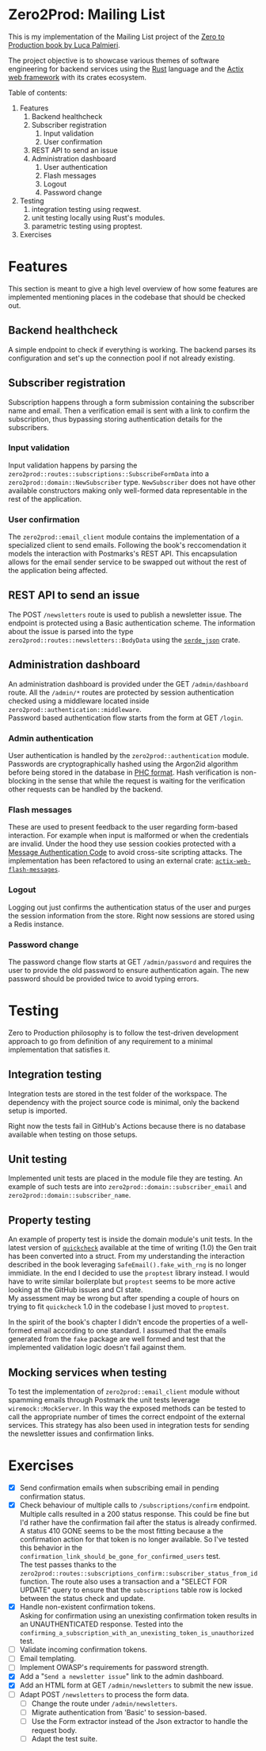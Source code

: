 # Zero2Prod: Mailing List

This is my implementation of the Mailing List project of the [Zero to Production book by Luca Palmieri](https://www.zero2prod.com/).

The project objective is to showcase various themes of software engineering for backend services using the [Rust](https://www.rust-lang.org/) language and the [Actix web framework](https://actix.rs/) with its crates ecosystem.

Table of contents:
1. Features
   1. Backend healthcheck
   2. Subscriber registration
      1. Input validation
      2. User confirmation
   3. REST API to send an issue
   4. Administration dashboard
      1. User authentication
      2. Flash messages
      3. Logout
      4. Password change
2. Testing 
   1. integration testing using reqwest.
   2. unit testing locally using Rust's modules.
   3. parametric testing using proptest.
3. Exercises

# Features
This section is meant to give a high level overview of how some features are implemented mentioning places in the codebase that should be checked out.

## Backend healthcheck
A simple endpoint to check if everything is working. The backend parses its configuration and set's up the connection pool if not already existing.

## Subscriber registration
Subscription happens through a form submission containing the subscriber name and email. Then a verification email is sent with a link to confirm the subscription, thus bypassing storing authentication details for the subscribers.

### Input validation
Input validation happens by parsing the `zero2prod::routes::subscriptions::SubscribeFormData` into a `zero2prod::domain::NewSubscriber` type. `NewSubscriber` does not have other available constructors making only well-formed data representable in the rest of the application.

### User confirmation
The `zero2prod::email_client` module contains the implementation of a specialized client to send emails. Following the book's reccomendation it models the interaction with Postmarks's REST API. This encapsulation allows for the email sender service to be swapped out without the rest of the application being affected.

## REST API to send an issue
The POST `/newsletters` route is used to publish a newsletter issue. The endpoint is protected using a Basic authentication scheme. The information about the issue is parsed into the type `zero2prod::routes::newsletters::BodyData` using the [`serde_json`](https://crates.io/crates/serde_json) crate. 

## Administration dashboard
An administration dashboard is provided under the GET `/admin/dashboard` route.
All the `/admin/*` routes are protected by session authentication checked using a middleware located inside `zero2prod::authentication::middleware`.  
Password based authentication flow starts from the form at GET `/login`.

### Admin authentication
User authentication is handled by the `zero2prod::authentication` module. Passwords are cryptographically hashed using the Argon2id algorithm before being stored in the database in [PHC format](https://github.com/P-H-C/phc-string-format/blob/master/phc-sf-spec.md).
Hash verification is non-blocking in the sense that while the request is waiting for the verification other requests can be handled by the backend.

### Flash messages
These are used to present feedback to the user regarding form-based interaction. For example when input is malformed or when the credentials are invalid. Under the hood they use session cookies protected with a [Message Authentication Code](https://en.wikipedia.org/wiki/Message_authentication_code) to avoid cross-site scripting attacks. The implementation has been refactored to using an external crate: [`actix-web-flash-messages`](https://crates.io/crates/actix-web-flash-messages).

### Logout
Logging out just confirms the authentication status of the user and purges the session information from the store. Right now sessions are stored using a Redis instance.

### Password change
The password change flow starts at GET `/admin/password` and requires the user to provide the old password to ensure authentication again. The new password should be provided twice to avoid typing errors.

# Testing
Zero to Production philosophy is to follow the test-driven development approach to go from definition of any requirement to a minimal implementation that satisfies it.  

## Integration testing
Integration tests are stored in the test folder of the workspace.
The dependency with the project source code is minimal, only the backend setup is imported.

Right now the tests fail in GitHub's Actions because there is no database available when testing on those setups.

## Unit testing
Implemented unit tests are placed in the module file they are testing. An example of such tests are into `zero2prod::domain::subscriber_email` and `zero2prod::domain::subscriber_name`.

## Property testing
An example of property test is inside the domain module's unit tests. In the latest version of [`quickcheck`](https://crates.io/crates/quickcheck) available at the time of writing (1.0) the Gen trait has been converted into a struct.  From my understanding the interaction described in the book leveraging `SafeEmail().fake_with_rng` is no longer immidiate.
In the end I decided to use the `proptest` library instead. I would have to write similar boilerplate but `proptest` seems to be more active looking at the GitHub issues and CI state.  
My assessment may be wrong but after spending a couple of hours on trying to fit `quickcheck` 1.0 in the codebase I just moved to `proptest`. 

In the spirit of the book's chapter I didn't encode the properties of a well-formed email according to one standard. I assumed that the emails generated from the `fake` package are well formed and test that the implemented validation logic doesn't fail against them.

## Mocking services when testing
To test the implementation of `zero2prod::email_client` module without spamming emails through Postmark the unit tests leverage `wiremock::MockServer`. 
In this way the exposed methods can be tested to call the appropriate number of times the correct endpoint of the external services. This strategy has also been used in integration tests for sending the newsletter issues and confirmation links.

# Exercises
- [x] Send confirmation emails when subscribing email in pending confirmation status.
- [x] Check behaviour of multiple calls to `/subscriptions/confirm` endpoint.  
Multiple calls resulted in a 200 status response. This could be fine but I'd rather have the confirmation fail after the status is already confirmed. A status 410 GONE seems to be the most fitting because a the confirmation action for that token is no longer available. So I've tested this behavior in the `confirmation_link_should_be_gone_for_confirmed_users` test.  
The test passes thanks to the `zero2prod::routes::subscriptions_confirm::subscriber_status_from_id` function. The route also uses a transaction and a "SELECT FOR UPDATE" query to ensure that the `subscriptions` table row is locked between the status check and update.   
- [x] Handle non-existent confirmation tokens.  
Asking for confirmation using an unexisting confirmation token results in an UNAUTHENTICATED response. Tested into the `confirming_a_subscription_with_an_unexisting_token_is_unauthorized` test.
- [ ] Validate incoming confirmation tokens.
- [ ] Email templating.
- [ ] Implement OWASP's requirements for password strength.
- [x] Add a "`Send a newsletter issue`" link to the admin dashboard.
- [x] Add an HTML form at GET `/admin/newsletters` to submit the new issue.
- [ ] Adapt POST `/newsletters` to process the form data.
  - [ ] Change the route under `/admin/newsletters`.
  - [ ] Migrate authentication from 'Basic' to session-based.
  - [ ] Use the Form extractor instead of the Json extractor to handle the request body.
  - [ ] Adapt the test suite.